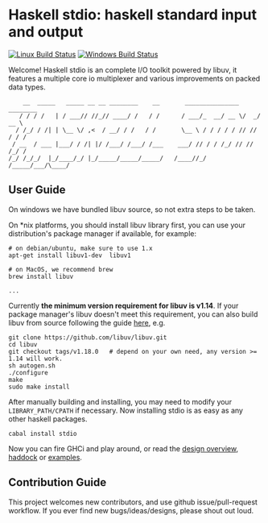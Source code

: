 Haskell stdio: haskell standard input and output
================================================

[![Linux Build Status](https://img.shields.io/travis/haskell-stdio/stdio/master.svg?label=Linux%20build)](https://travis-ci.org/haskell-stdio/stdio)
[![Windows Build Status](https://img.shields.io/appveyor/ci/winterland1989/stdio-7usux/master.svg?label=Windows%20build)](https://ci.appveyor.com/project/winterland1989/stdio-7usux/branch/master)

Welcome! Haskell stdio is an complete I/O toolkit powered by libuv, it features a multiple core io multiplexer and various improvements on packed data types.

```
    __  _____   _____ __ __ ________    __       _______________  ________ 
   / / / /   | / ___// //_// ____/ /   / /      / ___/_  __/ __ \/  _/ __ \
  / /_/ / /| | \__ \/ ,<  / __/ / /   / /       \__ \ / / / / / // // / / /
 / __  / ___ |___/ / /| |/ /___/ /___/ /___    ___/ // / / /_/ // // /_/ / 
/_/ /_/_/  |_/____/_/ |_/_____/_____/_____/   /____//_/ /_____/___/\____/
```

User Guide
----------

On windows we have bundled libuv source, so not extra steps to be taken.

On \*nix platforms, you should install libuv library first, you can use your distribution's package manager if available, for example:

```
# on debian/ubuntu, make sure to use 1.x
apt-get install libuv1-dev  libuv1

# on MacOS, we recommend brew
brew install libuv

...
```

Currently **the minimum version requirement for libuv is v1.14**. If your package manager's libuv doesn't meet this requirement, you can also build libuv from source following the guide [here](https://github.com/libuv/libuv#build-instructions), e.g.

```
git clone https://github.com/libuv/libuv.git 
cd libuv 
git checkout tags/v1.18.0   # depend on your own need, any version >= 1.14 will work.
sh autogen.sh 
./configure 
make 
sudo make install 
```

After manually building and installing, you may need to modify your `LIBRARY_PATH/CPATH` if necessary. Now installing stdio is as easy as any other haskell packages.  

```
cabal install stdio
```

Now you can fire GHCi and play around, or read the [design overview](https://haskell-stdio.github.io/stdio), [haddock](https://haskell-stdio.github.io/stdio/haddock/) or [examples]().

Contribution Guide
------------------

This project welcomes new contributors, and use github issue/pull-request workflow. If you ever find new bugs/ideas/designs, please shout out loud.
